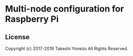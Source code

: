 # Multi-node configuration for Raspberry Pi

## License
Copyright (c) 2017-2019 Takeshi Yonezu
All Rights Reserved.
